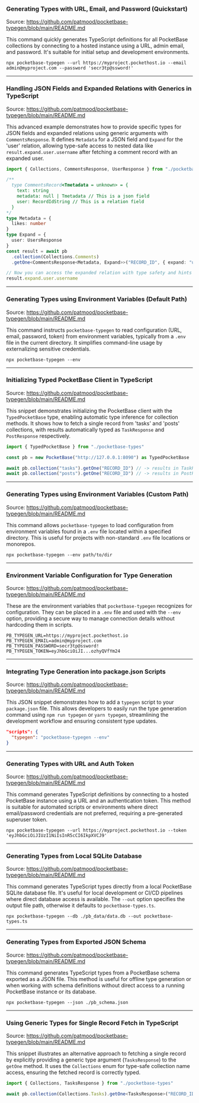 ### Generating Types with URL, Email, and Password (Quickstart)

Source: https://github.com/patmood/pocketbase-typegen/blob/main/README.md

This command quickly generates TypeScript definitions for all PocketBase collections by connecting to a hosted instance using a URL, admin email, and password. It's suitable for initial setup and development environments.

```Shell
npx pocketbase-typegen --url https://myproject.pockethost.io --email admin@myproject.com --password 'secr3tp@ssword!'
```

--------------------------------

### Handling JSON Fields and Expanded Relations with Generics in TypeScript

Source: https://github.com/patmood/pocketbase-typegen/blob/main/README.md

This advanced example demonstrates how to provide specific types for JSON fields and expanded relations using generic arguments with `CommentsResponse`. It defines `Metadata` for a JSON field and `Expand` for the 'user' relation, allowing type-safe access to nested data like `result.expand.user.username` after fetching a comment record with an expanded user.

```TypeScript
import { Collections, CommentsResponse, UserResponse } from "./pocketbase-types"

/**
  type CommentsRecord<Tmetadata = unknown> = {
    text: string
    metadata: null | Tmetadata // This is a json field
    user: RecordIdString // This is a relation field
  }
*/
type Metadata = {
  likes: number
}
type Expand = {
  user: UsersResponse
}
const result = await pb
  .collection(Collections.Comments)
  .getOne<CommentsResponse<Metadata, Expand>>("RECORD_ID", { expand: "user" })

// Now you can access the expanded relation with type safety and hints in your IDE
result.expand.user.username
```

--------------------------------

### Generating Types using Environment Variables (Default Path)

Source: https://github.com/patmood/pocketbase-typegen/blob/main/README.md

This command instructs `pocketbase-typegen` to read configuration (URL, email, password, token) from environment variables, typically from a `.env` file in the current directory. It simplifies command-line usage by externalizing sensitive credentials.

```Shell
npx pocketbase-typegen --env
```

--------------------------------

### Initializing Typed PocketBase Client in TypeScript

Source: https://github.com/patmood/pocketbase-typegen/blob/main/README.md

This snippet demonstrates initializing the PocketBase client with the `TypedPocketBase` type, enabling automatic type inference for collection methods. It shows how to fetch a single record from 'tasks' and 'posts' collections, with results automatically typed as `TaskResponse` and `PostResponse` respectively.

```TypeScript
import { TypedPocketBase } from "./pocketbase-types"

const pb = new PocketBase("http://127.0.0.1:8090") as TypedPocketBase

await pb.collection("tasks").getOne("RECORD_ID") // -> results in TaskResponse
await pb.collection("posts").getOne("RECORD_ID") // -> results in PostResponse
```

--------------------------------

### Generating Types using Environment Variables (Custom Path)

Source: https://github.com/patmood/pocketbase-typegen/blob/main/README.md

This command allows `pocketbase-typegen` to load configuration from environment variables found in a `.env` file located within a specified directory. This is useful for projects with non-standard `.env` file locations or monorepos.

```Shell
npx pocketbase-typegen --env path/to/dir
```

--------------------------------

### Environment Variable Configuration for Type Generation

Source: https://github.com/patmood/pocketbase-typegen/blob/main/README.md

These are the environment variables that `pocketbase-typegen` recognizes for configuration. They can be placed in a `.env` file and used with the `--env` option, providing a secure way to manage connection details without hardcoding them in scripts.

```Shell
PB_TYPEGEN_URL=https://myproject.pockethost.io
PB_TYPEGEN_EMAIL=admin@myproject.com
PB_TYPEGEN_PASSWORD=secr3tp@ssword!
PB_TYPEGEN_TOKEN=eyJhbGciOiJI...ozhyQVfYm24
```

--------------------------------

### Integrating Type Generation into package.json Scripts

Source: https://github.com/patmood/pocketbase-typegen/blob/main/README.md

This JSON snippet demonstrates how to add a `typegen` script to your `package.json` file. This allows developers to easily run the type generation command using `npm run typegen` or `yarn typegen`, streamlining the development workflow and ensuring consistent type updates.

```JSON
"scripts": {
  "typegen": "pocketbase-typegen --env"
}
```

--------------------------------

### Generating Types with URL and Auth Token

Source: https://github.com/patmood/pocketbase-typegen/blob/main/README.md

This command generates TypeScript definitions by connecting to a hosted PocketBase instance using a URL and an authentication token. This method is suitable for automated scripts or environments where direct email/password credentials are not preferred, requiring a pre-generated superuser token.

```Shell
npx pocketbase-typegen --url https://myproject.pockethost.io --token 'eyJhbGciOiJIUzI1NiIsInR5cCI6IkpXVCJ9'
```

--------------------------------

### Generating Types from Local SQLite Database

Source: https://github.com/patmood/pocketbase-typegen/blob/main/README.md

This command generates TypeScript types directly from a local PocketBase SQLite database file. It's useful for local development or CI/CD pipelines where direct database access is available. The `--out` option specifies the output file path, otherwise it defaults to `pocketbase-types.ts`.

```Shell
npx pocketbase-typegen --db ./pb_data/data.db --out pocketbase-types.ts
```

--------------------------------

### Generating Types from Exported JSON Schema

Source: https://github.com/patmood/pocketbase-typegen/blob/main/README.md

This command generates TypeScript types from a PocketBase schema exported as a JSON file. This method is useful for offline type generation or when working with schema definitions without direct access to a running PocketBase instance or its database.

```Shell
npx pocketbase-typegen --json ./pb_schema.json
```

--------------------------------

### Using Generic Types for Single Record Fetch in TypeScript

Source: https://github.com/patmood/pocketbase-typegen/blob/main/README.md

This snippet illustrates an alternative approach to fetching a single record by explicitly providing a generic type argument (`TasksResponse`) to the `getOne` method. It uses the `Collections` enum for type-safe collection name access, ensuring the fetched record is correctly typed.

```TypeScript
import { Collections, TasksResponse } from "./pocketbase-types"

await pb.collection(Collections.Tasks).getOne<TasksResponse>("RECORD_ID") // -> results in TaskResponse
```